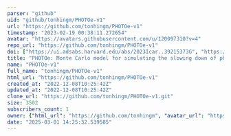 ```yaml
---
parser: "github"
uid: "github/tonhingm/PHOTOe-v1"
url: "https://github.com/tonhingm/PHOTOe-v1"
timestamp: "2023-02-19 00:38:11.272654"
avatar: "https://avatars.githubusercontent.com/u/120097310?v=4"
repo_url: "https://github.com/tonhingm/PHOTOe-v1"
doi: ["https://ui.adsabs.harvard.edu/abs/2023Icar..39215373G", "https://ui.adsabs.harvard.edu/abs/2023ascl.soft02003G/abstract"]
title: "PHOTOe: Monte Carlo model for simulating the slowing down of photoelectrons"
name: "PHOTOe-v1"
full_name: "tonhingm/PHOTOe-v1"
html_url: "https://github.com/tonhingm/PHOTOe-v1"
created_at: "2022-12-08T10:25:42Z"
updated_at: "2022-12-08T10:25:42Z"
clone_url: "https://github.com/tonhingm/PHOTOe-v1.git"
size: 3502
subscribers_count: 1
owner: {"html_url": "https://github.com/tonhingm", "avatar_url": "https://avatars.githubusercontent.com/u/120097310?v=4", "login": "tonhingm", "type": "User"}
date: "2025-03-01 14:25:32.539585"
---
```


